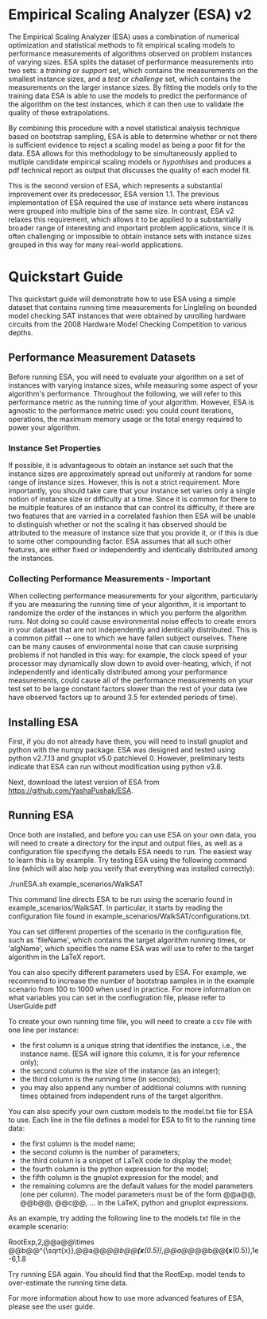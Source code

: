 # Empirical Scaling Analyzer (ESA) v2

The Empirical Scaling Analyzer (ESA) uses a combination of numerical
optimization and statistical methods to fit empirical scaling models to 
performance measurements of algorithms observed on problem instances of varying
sizes. ESA splits the dataset of performance measurements into two sets:
a *training* or *support* set, which contains the measurements on the
smallest instance sizes, and a *test* or *challenge* set, which contains the
measurements on the larger instance sizes. By fitting the models only to the
training data ESA is able to use the models to predict the performance of the
algorithm on the test instances, which it can then use to validate the
quality of these extrapolations.

By combining this procedure with a novel statistical analysis technique based
on bootstrap sampling, ESA is able to determine whether or not there is
sufficient evidence to reject a scaling model as being a poor fit for the data.
ESA allows for this methodology to be simultaneously applied to mutliple
candidate empirical scaling models or *hypothises* and produces a pdf technical
report as output that discusses the quality of each model fit.

This is the second version of ESA, which represents a substantial improvement
over its predecessor, ESA version 1.1. The previous implementation of ESA 
required the use of instance sets where instances were grouped into multiple
bins of the same size. In contrast, ESA v2 relaxes this requirement, which
allows it to be applied to a substantially broader range of interesting and
important problem applications, since it is often challenging or impossible
to obtain instance sets with instance sizes grouped in this way for many
real-world applications. 

# Quickstart Guide

This quickstart guide will demonstrate how to use ESA using a simple
dataset that contains running time measurements for Lingleling on
bounded model checking SAT instances that were obtained by unrolling
hardware circuits from the 2008 Hardware Model Checking Competition
to various depths. 

## Performance Measurement Datasets

Before running ESA, you will need to evaluate your algorithm on a set of 
instances with varying instance sizes, while measuring some aspect of
your algorithm's performance. Throughout the following, we will refer to
this performance metric as the running time of your algorithm. However, ESA
is agnostic to the performance metric used: you could count iterations, 
operations, the maximum memory usage or the total energy required to power
your algorithm. 

### Instance Set Properties

If possible, it is advantageous to obtain an instance set such that the
instance sizes are approximately spread out uniformly at random for some
range of instance sizes. However, this is not a strict requirement. More
importantly, you should take care that your instance set varies only a 
single notion of instance size or difficulty at a time. Since it is
common for there to be multiple features of an instance that can control
its difficulty, if there are two features that are varried in a correlated
fashion then ESA will be unable to distinguish whether or not the scaling
it has observed should be attributed to the measure of instance size that
you provide it, or if this is due to some other compounding factor. ESA
assumes that all such other features, are either fixed or independently and
identically distributed among the instances.

### Collecting Performance Measurements - **Important**

When collecting performance measurements for your algorithm, particularly
if you are measuring the running time of your algorithm, it is important
to randomize the order of the instances in which you perform the algorithm
runs. Not doing so could cause environmental noise effects to create errors
in your dataset that are not independently and identically distributed. This
is a common pitfall -- one to which we have fallen subject ourselves. There
can be many causes of environmental noise that can cause surprising problems
if not handled in this way: for example, the clock speed of your processor
may dynamically slow down to avoid over-heating, which, if not independently
and identically distributed among your performance measurements, could cause
all of the performance measurements on your test set to be large constant
factors slower than the rest of your data (we have observed factors up to
around 3.5 for extended periods of time).

## Installing ESA

First, if you do not already have them, you will need to install gnuplot 
and python with the numpy package. ESA was designed and tested using python
v2.7.13 and gnuplot v5.0 patchlevel 0. However, preliminary tests indicate 
that ESA can run without modification using python v3.8.

Next, download the latest version of ESA from https://github.com/YashaPushak/ESA.

## Running ESA

Once both are installed, and before you can use ESA on your own data, you 
will need to create a directory for the input and output files, as well as a 
configuration file specifying the details ESA needs to run. The easiest way to 
learn this is by example. Try testing ESA using the following command line 
(which will also help you verify that everything was installed correctly):

./runESA.sh example_scenarios/WalkSAT

This command line directs ESA to be run using the scenario found in 
example_scenarios/WalkSAT. In particular, it starts by reading the 
configuration file found in example_scenarios/WalkSAT/configurations.txt.

You can set different properties of the scenario in the configuration file, 
such as 'fileName', which contains the target algorithm running times, or 
'algName', which specifies the name ESA was will use to refer to the target 
algorithm in the LaTeX report. 

You can also specify different parameters used by ESA. For example, we 
recommend to increase the number of bootstrap samples in in the example 
scenario from 100 to 1000 when used in practice. For more information on what
 variables you can set in the confiugration file, please refer to 
UserGuide.pdf

To create your own running time file, you will need to create a csv file with 
one line per instance:
 - the first column is a unique string that identifies the instance, i.e., 
   the instance name. (ESA will ignore this column, it is for your reference
   only);
 - the second column is the size of the instance (as an integer); 
 - the third column is the running time (in seconds);
 - you may also append any number of additional columns with running times 
   obtained from independent runs of the target algorithm. 
 
You can also specify your own custom models to the model.txt file for ESA to
use. Each line in the file defines a model for ESA to fit to the running 
time data:
 - the first column is the model name; 
 - the second column is the number of parameters;
 - the third column is a snippet of LaTeX code to display the model;
 - the fourth column is the python expression for the model;
 - the fifth column is the gnuplot expression for the model; and 
 - the remaining columns are the default values for the model parameters 
   (one per column).
The model parameters must be of the form @@a@@, @@b@@, @@c@@, ... in the LaTeX, python and gnuplot expressions. 

As an example, try adding the following line to the models.txt file in the example scenario:

RootExp,2,@@a@@\times @@b@@^{\sqrt{x}},@@a@@*@@b@@**(x**(0.5)),@@a@@*@@b@@**(x**(0.5)),1e-6,1.8

Try running ESA again. You should find that the RootExp. model tends to over-estimate the running time data. 

For more information about how to use more advanced features of ESA, please see the user guide. 
